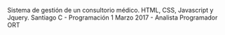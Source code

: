 Sistema de gestión de un consultorio médico. HTML, CSS, Javascript y Jquery.
Santiago C - Programación 1 Marzo 2017 - Analista Programador ORT
